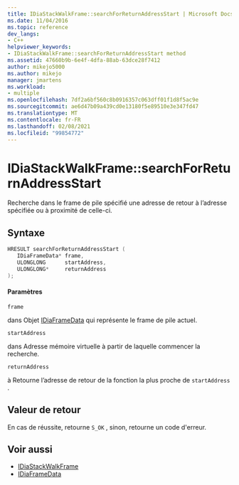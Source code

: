 ```yaml
---
title: IDiaStackWalkFrame::searchForReturnAddressStart | Microsoft Docs
ms.date: 11/04/2016
ms.topic: reference
dev_langs:
- C++
helpviewer_keywords:
- IDiaStackWalkFrame::searchForReturnAddressStart method
ms.assetid: 47660b9b-6e4f-4dfa-88ab-63dce28f7412
author: mikejo5000
ms.author: mikejo
manager: jmartens
ms.workload:
- multiple
ms.openlocfilehash: 7df2a6bf560c8b0916357c063dff01f1d8f5ac9e
ms.sourcegitcommit: ae6d47b09a439cd0e13180f5e89510e3e347fd47
ms.translationtype: MT
ms.contentlocale: fr-FR
ms.lasthandoff: 02/08/2021
ms.locfileid: "99854772"
---
```

# <a name="idiastackwalkframesearchforreturnaddressstart"></a>IDiaStackWalkFrame::searchForReturnAddressStart
Recherche dans le frame de pile spécifié une adresse de retour à l’adresse spécifiée ou à proximité de celle-ci.

## <a name="syntax"></a>Syntaxe

```C++
HRESULT searchForReturnAddressStart ( 
   IDiaFrameData* frame,
   ULONGLONG      startAddress,
   ULONGLONG*     returnAddress
);
```

#### <a name="parameters"></a>Paramètres
 `frame`

dans Objet [IDiaFrameData](../../debugger/debug-interface-access/idiaframedata.md) qui représente le frame de pile actuel.

 `startAddress`

dans Adresse mémoire virtuelle à partir de laquelle commencer la recherche.

 `returnAddress`

à Retourne l’adresse de retour de la fonction la plus proche de `startAddress` .

## <a name="return-value"></a>Valeur de retour
 En cas de réussite, retourne `S_OK` , sinon, retourne un code d'erreur.

## <a name="see-also"></a>Voir aussi
- [IDiaStackWalkFrame](../../debugger/debug-interface-access/idiastackwalkframe.md)
- [IDiaFrameData](../../debugger/debug-interface-access/idiaframedata.md)